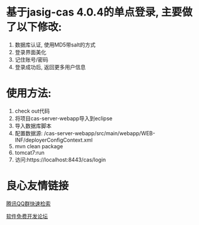 # 基于jasig-cas 4.0.4的单点登录, 主要做了以下修改:
1. 数据库认证, 使用MD5带salt的方式
2. 登录界面美化
3. 记住账号/密码
4. 登录成功后, 返回更多用户信息

# 使用方法: 
1. check out代码
2. 将项目cas-server-webapp导入到eclipse
3. 导入数据库脚本
4. 配置数据源: /cas-server-webapp/src/main/webapp/WEB-INF/deployerConfigContext.xml
5. mvn clean package
6. tomcat7:run
7. 访问:https://localhost:8443/cas/login



 # 良心友情链接

[腾讯QQ群快速检索](http://u.720life.cn/s/8cf73f7c)

[软件免费开发论坛](http://u.720life.cn/s/bbb01dc0)